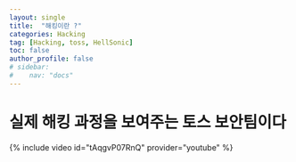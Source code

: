 ```yaml
---
layout: single
title:  "해킹이란 ?"
categories: Hacking
tag: [Hacking, toss, HellSonic]
toc: false
author_profile: false
# sidebar:
#    nav: "docs"
---
```


# 실제 해킹 과정을 보여주는 토스 보안팀이다

{% include video id="tAqgvP07RnQ" provider="youtube" %}